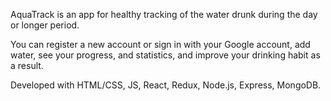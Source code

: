 AquaTrack is an app for healthy tracking of the water drunk during the day or longer period. 

You can register a new account or sign in with your Google account, add water, see your progress, and statistics, and improve your drinking habit as a result. 

Developed with HTML/CSS, JS, React, Redux, Node.js, Express, MongoDB. 
